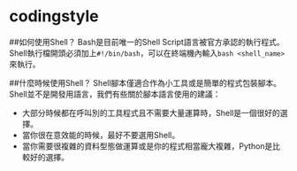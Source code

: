 # codingstyle

##如何使用Shell？
Bash是目前唯一的Shell Script語言被官方承認的執行程式。
Shell執行檔開頭必須加上`#!/bin/bash`，可以在終端機內輸入`bash <shell_name>`來執行。

##什麼時候使用Shell？
Shell腳本僅適合作為小工具或是簡單的程式包裝腳本。
Shell並不是開發用語言，我們有些關於腳本語言使用的建議：
- 大部分時候都在呼叫別的工具程式且不需要大量運算時，Shell是一個很好的選擇。
- 當你很在意效能的時候，最好不要選用Shell。
- 當你需要很複雜的資料型態做運算或是你的程式相當龐大複雜，Python是比較好的選擇。


